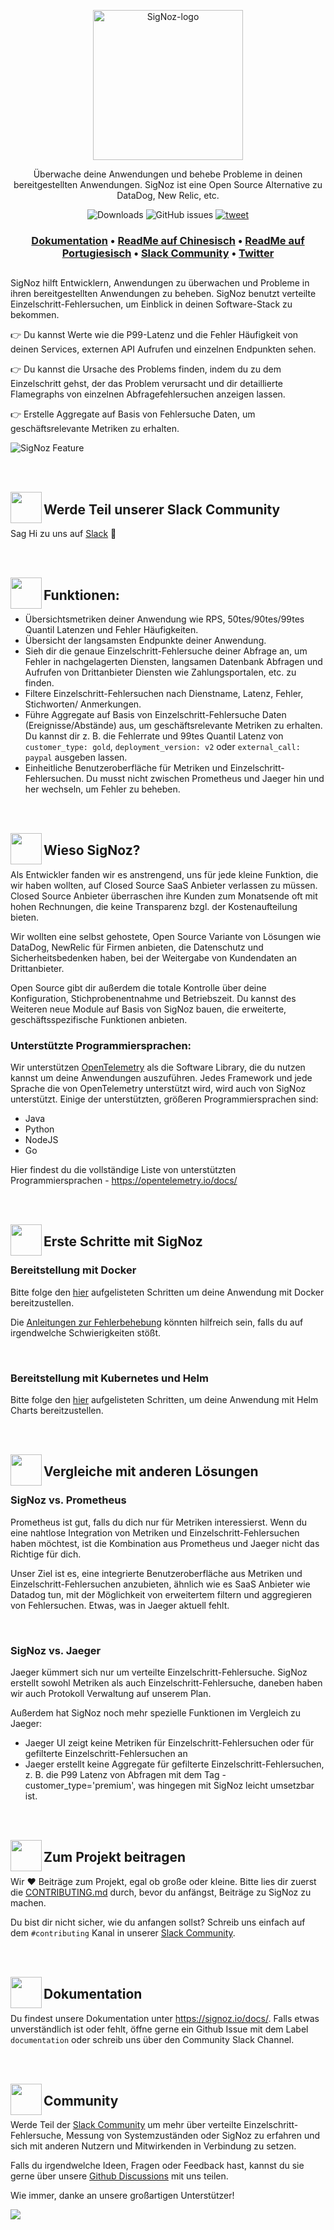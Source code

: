 <p align="center">
  <img src="https://res.cloudinary.com/dcv3epinx/image/upload/v1618904450/signoz-images/LogoGithub_sigfbu.svg" alt="SigNoz-logo" width="240" />
  
  <p align="center">Überwache deine Anwendungen und behebe Probleme in deinen bereitgestellten Anwendungen. SigNoz ist eine Open Source Alternative zu DataDog, New Relic, etc.</p>
</p>

<p align="center">
    <img alt="Downloads" src="https://img.shields.io/docker/pulls/signoz/frontend?label=Downloads"> </a>
    <img alt="GitHub issues" src="https://img.shields.io/github/issues/signoz/signoz"> </a>
    <a href="https://twitter.com/intent/tweet?text=Monitor%20your%20applications%20and%20troubleshoot%20problems%20with%20SigNoz,%20an%20open-source%20alternative%20to%20DataDog,%20NewRelic.&url=https://signoz.io/&via=SigNozHQ&hashtags=opensource,signoz,observability"> 
        <img alt="tweet" src="https://img.shields.io/twitter/url/http/shields.io.svg?style=social"> </a> 
</p>
  
  
<h3 align="center">
  <a href="https://signoz.io/docs"><b>Dokumentation</b></a> &bull;
  <a href="https://github.com/SigNoz/signoz/blob/develop/README.zh-cn.md"><b>ReadMe auf Chinesisch</b></a> &bull;
  <a href="https://github.com/SigNoz/signoz/blob/develop/README.pt-br.md"><b>ReadMe auf Portugiesisch</b></a> &bull;
  <a href="https://signoz.io/slack"><b>Slack Community</b></a> &bull;
  <a href="https://twitter.com/SigNozHQ"><b>Twitter</b></a>
</h3>

## 

SigNoz hilft Entwicklern, Anwendungen zu überwachen und Probleme in ihren bereitgestellten Anwendungen zu beheben. SigNoz benutzt verteilte Einzelschritt-Fehlersuchen, um Einblick in deinen Software-Stack zu bekommen.

👉 Du kannst Werte wie die P99-Latenz und die Fehler Häufigkeit von deinen Services, externen API Aufrufen und einzelnen Endpunkten sehen.

👉 Du kannst die Ursache des Problems finden, indem du zu dem Einzelschritt gehst, der das Problem verursacht und dir detaillierte Flamegraphs von einzelnen Abfragefehlersuchen anzeigen lassen.

👉 Erstelle Aggregate auf Basis von Fehlersuche Daten, um geschäftsrelevante Metriken zu erhalten.

![SigNoz Feature](https://signoz-public.s3.us-east-2.amazonaws.com/signoz_hero_github.png)

<br /><br />

<img align="left" src="https://signoz-public.s3.us-east-2.amazonaws.com/Contributing.svg" width="50px" />

## Werde Teil unserer Slack Community

Sag Hi zu uns auf [Slack](https://signoz.io/slack) 👋

<br /><br />

<img align="left" src="https://signoz-public.s3.us-east-2.amazonaws.com/Features.svg" width="50px" />

## Funktionen:

- Übersichtsmetriken deiner Anwendung wie RPS, 50tes/90tes/99tes Quantil Latenzen und Fehler Häufigkeiten.
- Übersicht der langsamsten Endpunkte deiner Anwendung.
- Sieh dir die genaue Einzelschritt-Fehlersuche deiner Abfrage an, um Fehler in nachgelagerten Diensten, langsamen Datenbank Abfragen und Aufrufen von Drittanbieter Diensten wie Zahlungsportalen, etc. zu finden.
- Filtere Einzelschritt-Fehlersuchen nach Dienstname, Latenz, Fehler, Stichworten/ Anmerkungen.
- Führe Aggregate auf Basis von Einzelschritt-Fehlersuche Daten (Ereignisse/Abstände) aus, um geschäftsrelevante Metriken zu erhalten. Du kannst dir z. B. die Fehlerrate und 99tes Quantil Latenz von `customer_type: gold`, `deployment_version: v2` oder `external_call: paypal` ausgeben lassen.
- Einheitliche Benutzeroberfläche für Metriken und Einzelschritt-Fehlersuchen. Du musst nicht zwischen Prometheus und Jaeger hin und her wechseln, um Fehler zu beheben.

<br /><br />

<img align="left" src="https://signoz-public.s3.us-east-2.amazonaws.com/WhatsCool.svg" width="50px" />

## Wieso SigNoz?

Als Entwickler fanden wir es anstrengend, uns für jede kleine Funktion, die wir haben wollten, auf Closed Source SaaS Anbieter verlassen zu müssen. Closed Source Anbieter überraschen ihre Kunden zum Monatsende oft mit hohen Rechnungen, die keine Transparenz bzgl. der Kostenaufteilung bieten.

Wir wollten eine selbst gehostete, Open Source Variante von Lösungen wie DataDog, NewRelic für Firmen anbieten, die Datenschutz und Sicherheitsbedenken haben, bei der Weitergabe von Kundendaten an Drittanbieter.

Open Source gibt dir außerdem die totale Kontrolle über deine Konfiguration, Stichprobenentnahme und Betriebszeit. Du kannst des Weiteren neue Module auf Basis von SigNoz bauen, die erweiterte, geschäftsspezifische Funktionen anbieten.

### Unterstützte Programmiersprachen:

Wir unterstützen [OpenTelemetry](https://opentelemetry.io) als die Software Library, die du nutzen kannst um deine Anwendungen auszuführen. Jedes Framework und jede Sprache die von OpenTelemetry unterstützt wird, wird auch von SigNoz unterstützt. Einige der unterstützten, größeren Programmiersprachen sind:

- Java
- Python
- NodeJS
- Go

Hier findest du die vollständige Liste von unterstützten Programmiersprachen - https://opentelemetry.io/docs/

<br /><br />

<img align="left" src="https://signoz-public.s3.us-east-2.amazonaws.com/Philosophy.svg" width="50px" />

## Erste Schritte mit SigNoz
  
  
### Bereitstellung mit Docker

Bitte folge den [hier](https://signoz.io/docs/deployment/docker/) aufgelisteten Schritten um deine Anwendung mit Docker bereitzustellen.

Die [Anleitungen zur Fehlerbehebung](https://signoz.io/docs/deployment/troubleshooting) könnten hilfreich sein, falls du auf irgendwelche Schwierigkeiten stößt.

<p>&nbsp  </p>
  
  
### Bereitstellung mit Kubernetes und Helm

Bitte folge den [hier](https://signoz.io/docs/deployment/helm_chart) aufgelisteten Schritten, um deine Anwendung mit Helm Charts bereitzustellen.
  

<br /><br />

<img align="left" src="https://signoz-public.s3.us-east-2.amazonaws.com/UseSigNoz.svg" width="50px" />

## Vergleiche mit anderen Lösungen

### SigNoz vs. Prometheus

Prometheus ist gut, falls du dich nur für Metriken interessierst. Wenn du eine nahtlose Integration von Metriken und Einzelschritt-Fehlersuchen haben möchtest, ist die Kombination aus Prometheus und Jaeger nicht das Richtige für dich.

Unser Ziel ist es, eine integrierte Benutzeroberfläche aus Metriken und Einzelschritt-Fehlersuchen anzubieten, ähnlich wie es SaaS Anbieter wie Datadog tun, mit der Möglichkeit von erweitertem filtern und aggregieren von Fehlersuchen. Etwas, was in Jaeger aktuell fehlt.

<p>&nbsp  </p>

### SigNoz vs. Jaeger

Jaeger kümmert sich nur um verteilte Einzelschritt-Fehlersuche. SigNoz erstellt sowohl Metriken als auch Einzelschritt-Fehlersuche, daneben haben wir auch Protokoll Verwaltung auf unserem Plan.

Außerdem hat SigNoz noch mehr spezielle Funktionen im Vergleich zu Jaeger:

- Jaeger UI zeigt keine Metriken für Einzelschritt-Fehlersuchen oder für gefilterte Einzelschritt-Fehlersuchen an
- Jaeger erstellt keine Aggregate für gefilterte Einzelschritt-Fehlersuchen, z. B. die P99 Latenz von Abfragen mit dem Tag - customer_type='premium', was hingegen mit SigNoz leicht umsetzbar ist.

<br /><br />

<img align="left" src="https://signoz-public.s3.us-east-2.amazonaws.com/Contributors.svg" width="50px" />

## Zum Projekt beitragen


Wir ❤️  Beiträge zum Projekt, egal ob große oder kleine. Bitte lies dir zuerst die [CONTRIBUTING.md](CONTRIBUTING.md) durch, bevor du anfängst, Beiträge zu SigNoz zu machen.

Du bist dir nicht sicher, wie du anfangen sollst? Schreib uns einfach auf dem `#contributing` Kanal in unserer [Slack Community](https://signoz.io/slack).

<br /><br />

<img align="left" src="https://signoz-public.s3.us-east-2.amazonaws.com/DevelopingLocally.svg" width="50px" />

## Dokumentation

Du findest unsere Dokumentation unter https://signoz.io/docs/. Falls etwas unverständlich ist oder fehlt, öffne gerne ein Github Issue mit dem Label `documentation` oder schreib uns über den Community Slack Channel.

<br /><br />

<img align="left" src="https://signoz-public.s3.us-east-2.amazonaws.com/Contributing.svg" width="50px" />

## Community

Werde Teil der [Slack Community](https://signoz.io/slack) um mehr über verteilte Einzelschritt-Fehlersuche, Messung von Systemzuständen oder SigNoz zu erfahren und sich mit anderen Nutzern und Mitwirkenden in Verbindung zu setzen.

Falls du irgendwelche Ideen, Fragen oder Feedback hast, kannst du sie gerne über unsere [Github Discussions](https://github.com/SigNoz/signoz/discussions) mit uns teilen.

Wie immer, danke an unsere großartigen Unterstützer!

<a href="https://github.com/signoz/signoz/graphs/contributors">
  <img src="https://contrib.rocks/image?repo=signoz/signoz" />
</a>



